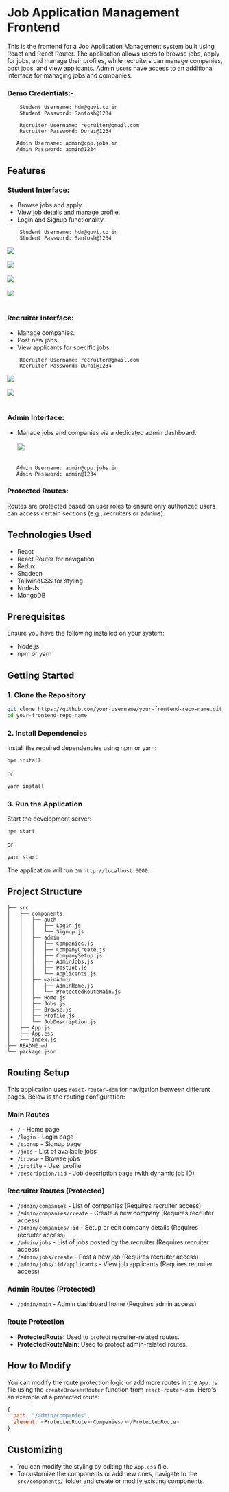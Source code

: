 # Job Application Management Frontend

This is the frontend for a Job Application Management system built using React and React Router. The application allows users to browse jobs, apply for jobs, and manage their profiles, while recruiters can manage companies, post jobs, and view applicants. Admin users have access to an additional interface for managing jobs and companies.


### Demo Credentials:- <br/>
```
    Student Username: hdm@guvi.co.in
    Student Password: Santosh@1234
```

```
    Recruiter Username: recruiter@gmail.com
    Recruiter Password: Durai@1234
```

```
   Admin Username: admin@cpp.jobs.in
   Admin Password: admin@1234
```


## Features

### **Student Interface:**
  - Browse jobs and apply.
  - View job details and manage profile.
  - Login and Signup functionality.<br/>
```
    Student Username: hdm@guvi.co.in
    Student Password: Santosh@1234
```
![](https://github.com/user-attachments/assets/047cc38e-f95d-4aad-a4cf-e021b286f3ea)<br/><br/>
![](https://github.com/user-attachments/assets/f298a357-1f38-4dd5-9b54-b550a5276086)<br/><br/>
![](https://github.com/user-attachments/assets/01119af0-5bfd-402f-8aab-044d28b852f7)<br/><br/>
![](https://github.com/user-attachments/assets/795cf721-fa8a-4ee3-b8cc-b7631a88991c)<br/><br/>


  
### **Recruiter Interface:**
  - Manage companies.
  - Post new jobs.
  - View applicants for specific jobs.
```
    Recruiter Username: recruiter@gmail.com
    Recruiter Password: Durai@1234
```
![](https://github.com/user-attachments/assets/5bc8d932-61ce-4a1e-abe3-a928848b0dd9)<br/><br/>
![](https://github.com/user-attachments/assets/d2d84002-4aaf-4e49-81ea-593be2442a9d)<br/><br/>

### **Admin Interface:**
  - Manage jobs and companies via a dedicated admin dashboard.<br/><br/>
![](https://github.com/user-attachments/assets/d58176a8-0a25-4e23-9777-0a210cc3a460) <br/><br/>
```
   Admin Username: admin@cpp.jobs.in
   Admin Password: admin@1234
```

### **Protected Routes:**<br/>
Routes are protected based on user roles to ensure only authorized users can access certain sections (e.g., recruiters or admins).


## Technologies Used 


- React
- React Router for navigation
- Redux
- Shadecn
- TailwindCSS for styling
- NodeJs
- MongoDB

## Prerequisites

Ensure you have the following installed on your system:

- Node.js
- npm or yarn

## Getting Started

### 1. Clone the Repository

```bash
git clone https://github.com/your-username/your-frontend-repo-name.git
cd your-frontend-repo-name
```

### 2. Install Dependencies

Install the required dependencies using npm or yarn:

```bash
npm install
```

or

```bash
yarn install
```

### 3. Run the Application

Start the development server:

```bash
npm start
```

or

```bash
yarn start
```

The application will run on `http://localhost:3000`.

## Project Structure

```
├── src
│   ├── components
│   │   ├── auth
│   │   │   ├── Login.js
│   │   │   └── Signup.js
│   │   ├── admin
│   │   │   ├── Companies.js
│   │   │   ├── CompanyCreate.js
│   │   │   ├── CompanySetup.js
│   │   │   ├── AdminJobs.js
│   │   │   ├── PostJob.js
│   │   │   └── Applicants.js
│   │   ├── mainAdmin
│   │   │   ├── AdminHome.js
│   │   │   └── ProtectedRouteMain.js
│   │   ├── Home.js
│   │   ├── Jobs.js
│   │   ├── Browse.js
│   │   ├── Profile.js
│   │   └── JobDescription.js
│   ├── App.js
│   ├── App.css
│   └── index.js
├── README.md
└── package.json
```

## Routing Setup

This application uses `react-router-dom` for navigation between different pages. Below is the routing configuration:

### Main Routes

- `/` - Home page
- `/login` - Login page
- `/signup` - Signup page
- `/jobs` - List of available jobs
- `/browse` - Browse jobs
- `/profile` - User profile
- `/description/:id` - Job description page (with dynamic job ID)

### Recruiter Routes (Protected)

- `/admin/companies` - List of companies (Requires recruiter access)
- `/admin/companies/create` - Create a new company (Requires recruiter access)
- `/admin/companies/:id` - Setup or edit company details (Requires recruiter access)
- `/admin/jobs` - List of jobs posted by the recruiter (Requires recruiter access)
- `/admin/jobs/create` - Post a new job (Requires recruiter access)
- `/admin/jobs/:id/applicants` - View job applicants (Requires recruiter access)

### Admin Routes (Protected)

- `/admin/main` - Admin dashboard home (Requires admin access)

### Route Protection

- **ProtectedRoute**: Used to protect recruiter-related routes.
- **ProtectedRouteMain**: Used to protect admin-related routes.

## How to Modify

You can modify the route protection logic or add more routes in the `App.js` file using the `createBrowserRouter` function from `react-router-dom`. Here's an example of a protected route:

```javascript
{
  path: "/admin/companies",
  element: <ProtectedRoute><Companies/></ProtectedRoute>
}
```

## Customizing

- You can modify the styling by editing the `App.css` file.
- To customize the components or add new ones, navigate to the `src/components/` folder and create or modify existing components.



